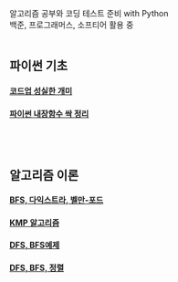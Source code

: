 
알고리즘 공부와 코딩 테스트 준비 with Python<br/>
백준, 프로그래머스, 소프티어 활용 중
<br/>
<br/>

<h2>파이썬 기초</h2>

[<h4>코드업 성실한 개미</h4>](https://blog.naver.com/nybi123/222688403967)

  [<h4>파이썬 내장함수 싹 정리</h4>](https://blog.naver.com/nybi123/222679125405)
 
 <br/>
 <br/>
  
<h2>알고리즘 이론</h2>

[<h4>BFS, 다익스트라, 벨만-포드](https://blog.naver.com/nybi123)
[<h4>KMP 알고리즘](https://blog.naver.com/PostView.naver?blogId=nybi123&logNo=222695752115&categoryNo=30&parentCategoryNo=0&viewDate=&currentPage=1&postListTopCurrentPage=1&from=postList)
  [<h4>DFS, BFS예제](https://blog.naver.com/nybi123/222694366520)
  [<h4>DFS, BFS, 정렬](https://blog.naver.com/PostView.naver?blogId=nybi123&logNo=222694292044&categoryNo=30&parentCategoryNo=0&viewDate=&currentPage=1&postListTopCurrentPage=1&from=postList)
 
